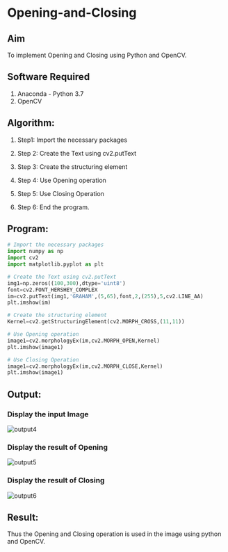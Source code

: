 # Opening-and-Closing

## Aim
To implement Opening and Closing using Python and OpenCV.

## Software Required
1. Anaconda - Python 3.7
2. OpenCV
## Algorithm:
1. Step1:
Import the necessary packages

2. Step 2:
Create the Text using cv2.putText

3. Step 3:
Create the structuring element

4. Step 4:
Use Opening operation

5. Step 5:
Use Closing Operation

6. Step 6:
End the program.
 
## Program:

``` Python
# Import the necessary packages
import numpy as np
import cv2
import matplotlib.pyplot as plt

# Create the Text using cv2.putText
img1=np.zeros((100,300),dtype='uint8')
font=cv2.FONT_HERSHEY_COMPLEX
im=cv2.putText(img1,'GRAHAM',(5,65),font,2,(255),5,cv2.LINE_AA)
plt.imshow(im)

# Create the structuring element
Kernel=cv2.getStructuringElement(cv2.MORPH_CROSS,(11,11))

# Use Opening operation
image1=cv2.morphologyEx(im,cv2.MORPH_OPEN,Kernel)
plt.imshow(image1)

# Use Closing Operation
image1=cv2.morphologyEx(im,cv2.MORPH_CLOSE,Kernel)
plt.imshow(image1)

```
## Output:

### Display the input Image
![output4](https://user-images.githubusercontent.com/75235150/172891147-b603b3bd-940b-434b-a650-b2a2cc352c1a.png)


### Display the result of Opening
![output5](https://user-images.githubusercontent.com/75235150/172891157-50ab3e8c-d086-4cdd-82a5-8d65fbd7fa46.png)



### Display the result of Closing

![output6](https://user-images.githubusercontent.com/75235150/172891175-c3a95c03-af27-460d-8406-239e64e70264.png)


## Result:
Thus the Opening and Closing operation is used in the image using python and OpenCV.
